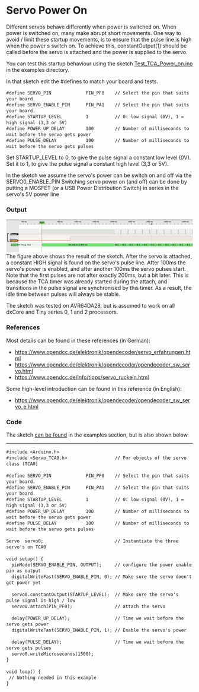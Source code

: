 # <a name="PowerOn"></a>Servo Power On #

Different servos behave differently when power is switched on. When power is switched on, many make abrupt short movements. One way to avoid / limit these startup movements, is to ensure that the pulse line is high when the power s switch on. To achieve this, constantOutput(1) should
be called before the servo is attached and the power is supplied to the servo.

You can test this startup behaviour using the sketch [Test_TCA_Power_on.ino](../../examples/Test_TCA_Power_on/Test_TCA_Power_on.ino) in the examples directory.

In that sketch edit the #defines to match your board and tests.

    #define SERVO_PIN             PIN_PF0    // Select the pin that suits your board.
    #define SERVO_ENABLE_PIN      PIN_PA1    // Select the pin that suits your board.
    #define STARTUP_LEVEL         1          // 0: low signal (0V), 1 = high signal (3,3 or 5V)
    #define POWER_UP_DELAY        100        // Number of milliseconds to wait before the servo gets power
    #define PULSE_DELAY           100        // Number of milliseconds to wait before the servo gets pulses

Set STARTUP_LEVEL to 0, to give the pulse signal a constant low level (0V). Set it to 1, to give the pulse signal a constant high level (3,3 or 5V).

In the sketch we assume the servo's power can be switch on and off via the SERVO0_ENABLE_PIN
Switching servo power on (and off)  can be done by putting a MOSFET (or a USB Power Distribution
Switch) in series in the servo's 5V power line


### Output ###

<div style="text-align:center"><img src="../extras/Measurements-TCA-Library/Start-Up.png" /></div>
The figure above shows the result of the sketch. After the servo is attached, a constant HIGH signal is found on the servo's pulse line. After 100ms the servo's power is enabled, and after another 100ms the servo pulses start. Note that the first pulses are not after exactly 200ms, but a bit later. This is because the TCA timer was already started during the attach, and transitions in the pulse signal are synchronised by this timer. As a result, the idle time between pulses will always be stable.

The sketch was tested on AVR64DA28, but is assumed to work on all dxCore and Tiny series 0, 1 and 2 processors.

### References ###

Most details can be found in these references (in German):
- https://www.opendcc.de/elektronik/opendecoder/servo_erfahrungen.html
- https://www.opendcc.de/elektronik/opendecoder/opendecoder_sw_servo.html
- https://www.opendcc.de/info/tipps/servo_ruckeln.html

Some high-level introduction can be found in this reference (in English):
- https://www.opendcc.de/elektronik/opendecoder/opendecoder_sw_servo_e.html

### Code ###
The sketch [can be found](../../examples/Test_TCA_Power_on/Test_TCA_Power_on.ino) in the examples section, but is also shown below.

---
```
#include <Arduino.h>
#include <Servo_TCA0.h>                  // For objects of the servo class (TCA0)

#define SERVO_PIN             PIN_PF0    // Select the pin that suits your board.
#define SERVO_ENABLE_PIN      PIN_PA1    // Select the pin that suits your board.
#define STARTUP_LEVEL         1          // 0: low signal (0V), 1 = high signal (3,3 or 5V)
#define POWER_UP_DELAY        100        // Number of milliseconds to wait before the servo gets power
#define PULSE_DELAY           100        // Number of milliseconds to wait before the servo gets pulses

Servo  servo0;                           // Instantiate the three servo's on TCA0

void setup() {
  pinMode(SERVO_ENABLE_PIN, OUTPUT);     // configure the power enable pin as output
  digitalWriteFast(SERVO_ENABLE_PIN, 0); // Make sure the servo doen't got power yet

  servo0.constantOutput(STARTUP_LEVEL);  // Make sure the servo's pulse signal is high / low
  servo0.attach(PIN_PF0);                // attach the servo

  delay(POWER_UP_DELAY);                 // Time we wait before the servo gets power
  digitalWriteFast(SERVO_ENABLE_PIN, 1); // Enable the servo's power

  delay(PULSE_DELAY);                    // Time we wait before the servo gets pulses
  servo0.writeMicroseconds(1500);
}

void loop() {
 // Nothing needed in this example
}
```
